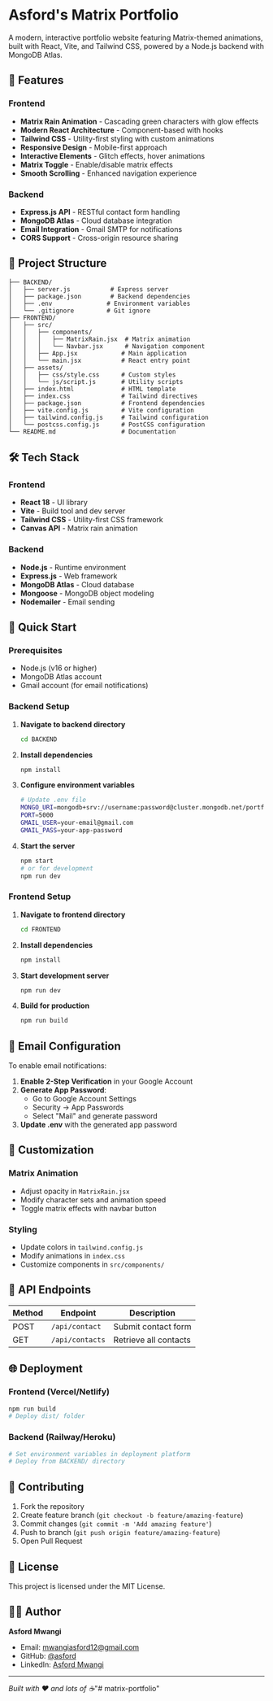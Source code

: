 # Asford's Matrix Portfolio

A modern, interactive portfolio website featuring Matrix-themed animations, built with React, Vite, and Tailwind CSS, powered by a Node.js backend with MongoDB Atlas.

## 🚀 Features

### Frontend
- **Matrix Rain Animation** - Cascading green characters with glow effects
- **Modern React Architecture** - Component-based with hooks
- **Tailwind CSS** - Utility-first styling with custom animations
- **Responsive Design** - Mobile-first approach
- **Interactive Elements** - Glitch effects, hover animations
- **Matrix Toggle** - Enable/disable matrix effects
- **Smooth Scrolling** - Enhanced navigation experience

### Backend
- **Express.js API** - RESTful contact form handling
- **MongoDB Atlas** - Cloud database integration
- **Email Integration** - Gmail SMTP for notifications
- **CORS Support** - Cross-origin resource sharing

## 📁 Project Structure

```
├── BACKEND/
│   ├── server.js           # Express server
│   ├── package.json        # Backend dependencies
│   ├── .env               # Environment variables
│   └── .gitignore         # Git ignore
├── FRONTEND/
│   ├── src/
│   │   ├── components/
│   │   │   ├── MatrixRain.jsx  # Matrix animation
│   │   │   └── Navbar.jsx      # Navigation component
│   │   ├── App.jsx            # Main application
│   │   └── main.jsx           # React entry point
│   ├── assets/
│   │   ├── css/style.css      # Custom styles
│   │   └── js/script.js       # Utility scripts
│   ├── index.html             # HTML template
│   ├── index.css              # Tailwind directives
│   ├── package.json           # Frontend dependencies
│   ├── vite.config.js         # Vite configuration
│   ├── tailwind.config.js     # Tailwind configuration
│   └── postcss.config.js      # PostCSS configuration
└── README.md                  # Documentation
```

## 🛠️ Tech Stack

### Frontend
- **React 18** - UI library
- **Vite** - Build tool and dev server
- **Tailwind CSS** - Utility-first CSS framework
- **Canvas API** - Matrix rain animation

### Backend
- **Node.js** - Runtime environment
- **Express.js** - Web framework
- **MongoDB Atlas** - Cloud database
- **Mongoose** - MongoDB object modeling
- **Nodemailer** - Email sending

## 🚀 Quick Start

### Prerequisites
- Node.js (v16 or higher)
- MongoDB Atlas account
- Gmail account (for email notifications)

### Backend Setup

1. **Navigate to backend directory**
   ```bash
   cd BACKEND
   ```

2. **Install dependencies**
   ```bash
   npm install
   ```

3. **Configure environment variables**
   ```bash
   # Update .env file
   MONGO_URI=mongodb+srv://username:password@cluster.mongodb.net/portfolio
   PORT=5000
   GMAIL_USER=your-email@gmail.com
   GMAIL_PASS=your-app-password
   ```

4. **Start the server**
   ```bash
   npm start
   # or for development
   npm run dev
   ```

### Frontend Setup

1. **Navigate to frontend directory**
   ```bash
   cd FRONTEND
   ```

2. **Install dependencies**
   ```bash
   npm install
   ```

3. **Start development server**
   ```bash
   npm run dev
   ```

4. **Build for production**
   ```bash
   npm run build
   ```

## 📧 Email Configuration

To enable email notifications:

1. **Enable 2-Step Verification** in your Google Account
2. **Generate App Password**:
   - Go to Google Account Settings
   - Security → App Passwords
   - Select "Mail" and generate password
3. **Update .env** with the generated app password

## 🎨 Customization

### Matrix Animation
- Adjust opacity in `MatrixRain.jsx`
- Modify character sets and animation speed
- Toggle matrix effects with navbar button

### Styling
- Update colors in `tailwind.config.js`
- Modify animations in `index.css`
- Customize components in `src/components/`

## 📱 API Endpoints

| Method | Endpoint | Description |
|--------|----------|-------------|
| POST | `/api/contact` | Submit contact form |
| GET | `/api/contacts` | Retrieve all contacts |

## 🌐 Deployment

### Frontend (Vercel/Netlify)
```bash
npm run build
# Deploy dist/ folder
```

### Backend (Railway/Heroku)
```bash
# Set environment variables in deployment platform
# Deploy from BACKEND/ directory
```

## 🤝 Contributing

1. Fork the repository
2. Create feature branch (`git checkout -b feature/amazing-feature`)
3. Commit changes (`git commit -m 'Add amazing feature'`)
4. Push to branch (`git push origin feature/amazing-feature`)
5. Open Pull Request

## 📄 License

This project is licensed under the MIT License.

## 👨‍💻 Author

**Asford Mwangi**
- Email: mwangiasford12@gmail.com
- GitHub: [@asford](https://github.com/asford)
- LinkedIn: [Asford Mwangi](https://linkedin.com/in/asford)

---

*Built with ❤️ and lots of ☕*"# matrix-portfolio" 
